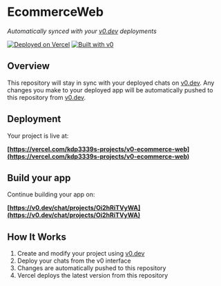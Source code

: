 # EcommerceWeb

*Automatically synced with your [v0.dev](https://v0.dev) deployments*

[![Deployed on Vercel](https://img.shields.io/badge/Deployed%20on-Vercel-black?style=for-the-badge&logo=vercel)](https://vercel.com/kdp3339s-projects/v0-ecommerce-web)
[![Built with v0](https://img.shields.io/badge/Built%20with-v0.dev-black?style=for-the-badge)](https://v0.dev/chat/projects/Oi2hRiTVyWA)

## Overview

This repository will stay in sync with your deployed chats on [v0.dev](https://v0.dev).
Any changes you make to your deployed app will be automatically pushed to this repository from [v0.dev](https://v0.dev).

## Deployment

Your project is live at:

**[https://vercel.com/kdp3339s-projects/v0-ecommerce-web](https://vercel.com/kdp3339s-projects/v0-ecommerce-web)**

## Build your app

Continue building your app on:

**[https://v0.dev/chat/projects/Oi2hRiTVyWA](https://v0.dev/chat/projects/Oi2hRiTVyWA)**

## How It Works

1. Create and modify your project using [v0.dev](https://v0.dev)
2. Deploy your chats from the v0 interface
3. Changes are automatically pushed to this repository
4. Vercel deploys the latest version from this repository